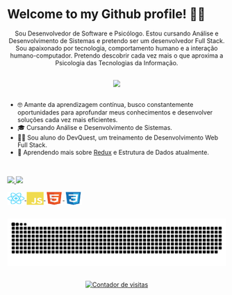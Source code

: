 # Welcome to my Github profile! 👋😊
<p align="center">
  Sou Desenvolvedor de Software e Psicólogo. Estou cursando Análise e Desenvolvimento de Sistemas e pretendo ser um desenvolvedor Full Stack. Sou apaixonado por tecnologia, comportamento humano e a interação humano-computador. Pretendo descobrir cada vez mais o que aproxima a Psicologia das Tecnologias da Informação.
</p>

<br>

<div align="center">
  <a href="https://www.linkedin.com/in/dos-santos-filipe/" target="_blank"><img src="https://img.shields.io/badge/-LinkedIn-%230077B5?style=for-the-badge&logo=linkedin&logoColor=white"></a>
</div>

## 

- 🤓 Amante da aprendizagem contínua, busco constantemente oportunidades para aprofundar meus conhecimentos e desenvolver soluções cada vez mais eficientes.
- 🎓 Cursando Análise e Desenvolvimento de Sistemas.
- 👨‍💻 Sou aluno do DevQuest, um treinamento de Desenvolvimento Web Full Stack.
- 🌱 Aprendendo mais sobre [Redux](https://redux.js.org/) e Estrutura de Dados atualmente.
## 
<br/>
<div>
  <a href="https://github.com/Dos-Santos-Filipe">
  <img height="180em" src="https://github-readme-stats.vercel.app/api?username=Dos-Santos-Filipe&show_icons=true&theme=dark&include_all_commits=true&count_private=true"/>
  <img height="180em" src="https://github-readme-stats.vercel.app/api/top-langs/?username=Dos-Santos-Filipe&layout=compact&langs_count=6&theme=dark"/>
</div>
<div style="display: inline_block">
  <br>
  <img align="center" alt="React" height="30" width="40" src="https://raw.githubusercontent.com/devicons/devicon/master/icons/react/react-original.svg">
  <img align="center" alt="Js" height="30" width="40" src="https://raw.githubusercontent.com/devicons/devicon/master/icons/javascript/javascript-plain.svg">
  <img align="center" alt="HTML" height="30" width="40" src="https://raw.githubusercontent.com/devicons/devicon/master/icons/html5/html5-original.svg">
  <img align="center" alt="CSS" height="30" width="40" src="https://raw.githubusercontent.com/devicons/devicon/master/icons/css3/css3-original.svg">
</div>
 
 <br>

![snake gif](https://github.com/Dos-Santos-Filipe/Dos-Santos-Filipe/blob/output/github-contribution-grid-snake-dark.svg?palette=github-dark)

##
<div align="center">
  <img align="center" alt="Contador de visitas" src="https://profile-counter.glitch.me/Dos-Santos-Filipe/count.svg" />
</div>
